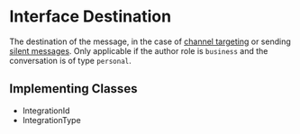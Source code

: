 

# Interface Destination

The destination of the message, in the case of [channel targeting](https://docs.smooch.io/guide/sending-messages/#targeting-a-specific-channel) or sending [silent messages](https://docs.smooch.io/guide/sending-messages/#silent-messages). Only applicable if the author role is `business` and the conversation is of type `personal`. 
## Implementing Classes

* IntegrationId
* IntegrationType


